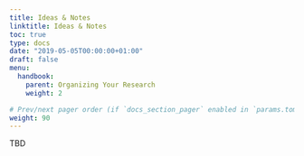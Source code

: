 ```yaml
---
title: Ideas & Notes
linktitle: Ideas & Notes
toc: true
type: docs
date: "2019-05-05T00:00:00+01:00"
draft: false
menu: 
  handbook:
    parent: Organizing Your Research
    weight: 2

# Prev/next pager order (if `docs_section_pager` enabled in `params.toml`)
weight: 90
---
```


TBD
